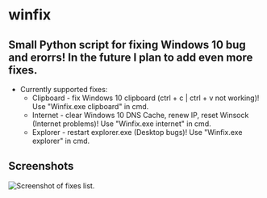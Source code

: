 # winfix
Small Python script for fixing Windows 10 bug and erorrs!
In the future I plan to add even more fixes.
----
* Currently supported fixes:
  * Clipboard - fix Windows 10 clipboard (ctrl + c | ctrl + v not working)! Use "Winfix.exe clipboard" in cmd.
  * Internet - clear Windows 10 DNS Cache, renew IP, reset Winsock (Internet problems)! Use "Winfix.exe internet" in cmd.
  * Explorer - restart explorer.exe (Desktop bugs)! Use "Winfix.exe explorer" in cmd.
 
 ## Screenshots
 ![Screenshot of fixes list.](https://imgur.com/a/UuAM1iv)
